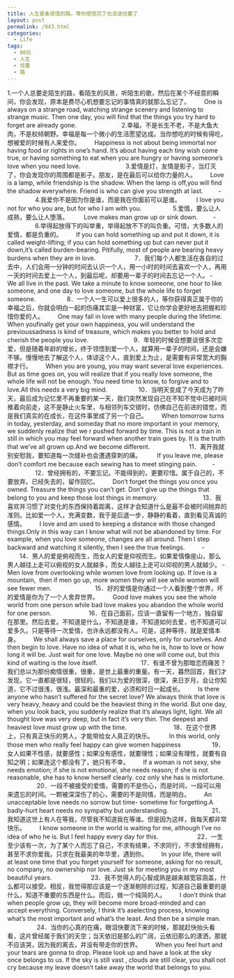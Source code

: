 ```yaml
---
title: 人生是条感悟的路，等你感悟完了也该进坟墓了
layout: post
permalink: /943.html
categories:
  - Life
tags:
  - 80后
  - 人生
  - 坟墓
  - 路
---
```

 1.一个人总要走陌生的路，看陌生的风景，听陌生的歌，然后在某个不经意的瞬间，你会发现，原本是费尽心机想要忘记的事情真的就那么忘记了。 ­ 　　One is always on a strange road, watching strange scenery and listening to strange music. Then one day, you will find that the things you try hard to forget are already gone. 　　 ­ 　　 ­ 　　2.幸福，不是长生不老，不是大鱼大肉，不是权倾朝野。幸福是每一个微小的生活愿望达成。当你想吃的时候有得吃，想被爱的时候有人来爱你。 ­ 　　Happiness is not about being immortal nor having food or rights in one&#8217;s hand. It’s about having each tiny wish come true, or having something to eat when you are hungry or having someone&#8217;s love when you need love. 　　 ­ 　　 ­ 　　3.爱情是灯，友情是影子，当灯灭了，你会发现你的周围都是影子。朋友，是在最后可以给你力量的人。 ­ 　　Love is a lamp, while friendship is the shadow. When the lamp is off,you will find the shadow everywhere. Friend is who can give you strength at last. 　　 ­ 　　 ­ 　　4.我爱你不是因为你是谁，而是我在你面前可以是谁。 ­ 　　I love you not for who you are, but for who I am with you. ­ 　　 ­ 　　5.爱情，要么让人成熟，要么让人堕落。 ­ 　　Love makes man grow up or sink down. 　　 ­ 　　 ­ 　　6.举得起放得下的叫举重，举得起放不下的叫负重。可惜，大多数人的爱情，都是负重的。 ­ 　　If you can hold something up and put it down, it is called weight-lifting; if you can hold something up but can never put it down,it&#8217;s called burden-bearing. Pitifully, most of people are bearing heavy burdens when they are in love. 　 ­ 　　 ­ 　　7．我们每个人都生活在各自的过去中，人们会用一分钟的时间去认识一个人，用一小时的时间去喜欢一个人，再用一天的时间去爱上一个人，到最后呢，却要用一辈子的时间去忘记一个人。 ­ 　　We all live in the past. We take a minute to know someone, one hour to like someone, and one day to love someone, but the whole life to forget someone. ­ 　　 ­ 　　8．一个人一生可以爱上很多的人，等你获得真正属于你的幸福之后，你就会明白一起的伤痛其实是一种财富，它让你学会更好地去把握和珍惜你爱的人。 ­ 　　One may fall in love with many people during the lifetime. When youfinally get your own happiness, you will understand the previoussadness is kind of treasure, which makes you better to hold and cherish the people you love. 　　 ­ 　　 ­ 　　9．年轻的时候会想要谈很多次恋爱，但是随着年龄的增长，终于领悟到爱一个人，就算用一辈子的时间，还是会嫌不够。慢慢地去了解这个人，体谅这个人，直到爱上为止，是需要有非常宽大的胸襟才行。 ­ 　　When you are young, you may want several love experiences. But as time goes on, you will realize that if you really love someone, the whole life will not be enough. You need time to know, to forgive and to love.All this needs a very big mind. ­ 　　 ­ 　　10．当明天变成了今天成为了昨天，最后成为记忆里不再重要的某一天，我们突然发现自己在不知不觉中已被时间推着向前走，这不是静止火车里，与相邻列车交错时，仿佛自己在前进的错觉，而是我们真实的在成长，在这件事里成了另一个自己。 ­ 　　When tomorrow turns in today, yesterday, and someday that no more important in your memory, we suddenly realize that we r pushed forward by time. This is not a train in still in which you may feel forward when another train goes by. It is the truth that we&#8217;ve all grown up.And we become different. 　 ­ 　　 ­ 　　11．离开我就别安慰我，要知道每一次缝补也会遭遇穿刺的痛。 ­ 　　If you leave me, please don&#8217;t comfort me because each sewing has to meet stinging pain. 　　 ­ 　　 ­ 　　12．曾经拥有的，不要忘记。不能得到的，更要珍惜。属于自己的，不要放弃。已经失去的，留作回忆。 ­ 　　Don’t forget the things you once you owned. Treasure the things you can’t get. Don&#8217;t give up the things that belong to you and keep those lost things in memory. 　　 ­ 　　 ­ 　　13．我喜欢并习惯了对变化的东西保持着距离，这样才会知道什么是最不会被时间抛弃的准则。比如爱一个人，充满变数，我于是后退一步，静静的看着，直到看见真诚的感情。 ­ 　　I love and am used to keeping a distance with those changed things.Only in this way can I know what will not be abandoned by time. For example, when you love someone, changes are all around. Then I step backward and watching it silently, then I see the true feelings. ­ 　　 ­ 　　14．男人的爱是俯视而生，而女人的爱是仰视而生。如果爱情像座山，那么男人越往上走可以俯视的女人就越多，而女人越往上走可以仰视的男人就越少。 ­ 　　Men love from overlooking while women love from looking up. If love is a mountain,  then if men go up, more women they will see while women will see fewer men.　　 ­ 　　 ­ 　　15．好的爱情是你通过一个人看到整个世界，坏的爱情是你为了一个人舍弃世界。 ­ 　　Good love makes you see the whole world from one person while bad love makes you abandon the whole world for one person.　 ­ 　　 ­ 　　16．在自己面前，应该一直留有一个地方，独自留在那里。然后去爱。不知道是什么，不知道是谁，不知道如何去爱，也不知道可以爱多久。只是等待一次爱情，也许永远都没有人。可是，这种等待，就是爱情本身。 ­ 　　We shall always save a place for ourselves, only for ourselves. And then begin to love. Have no idea of what it is, who he is, how to love or how long it will be. Just wait for one love. Maybe no one will come out, but this kind of waiting is the love itself.　　 ­ 　　 ­ 　　17．有谁不曾为那暗恋而痛苦？我们总以为那份痴情很重，很重，是世上最重的重量。有一天，暮然回首，我们才发现，它一直都是很轻，很轻的。我们以为爱的很深，很深，来日岁月，会让你知道，它不过很浅，很浅。最深和最重的爱，必须和时日一起成长。 ­ 　　Is there anyone who hasn&#8217;t suffered for the secret love? We always think that love is very heavy, heavy and could be the heaviest thing in the world. But one day, when you look back, you suddenly realize that it&#8217;s always light, light. We all thought love was very deep, but in fact it&#8217;s very thin. The deepest and heaviest love must grow up with the time. 　　 ­ 　　 ­ 　　 18．在这个世界上，只有真正快乐的男人，才能带给女人真正的快乐。 ­ 　　In this world, only those men who really feel happy can give women happiness ­ 　　 ­ 　　19．女人如果不性感，就要感性；如果没有感性，就要理性；如果没有理性，就要有自知之明；如果连这个都没有了，她只有不幸。 ­ 　　If a woman is not sexy, she needs emotion; if she is not emotional, she needs reason; if she is not reasonable, she has to know herself clearly. coz only she has is misfortune. ­ 　　 ­ 　　20．一段不被接受的爱情，需要的不是伤心，而是时间，一段可以用来遗忘的时间。一颗被深深伤了的心，需要的不是同情，而是明白。 ­ 　　An unacceptable love needs no sorrow but time- sometime for forgetting.A badly-hurt heart needs no sympathy but understanding.　　 ­ 　　 ­ 　　21．我知道这世上有人在等我，尽管我不知道我在等谁。但是因为这样，我每天都非常快乐。 ­ 　　I know someone in the world is waiting for me, although I&#8217;ve no idea of who he is. But I feel happy every day for this. 　 ­ 　　 ­ 　　22．一生至少该有一次，为了某个人而忘了自己，不求有结果，不求同行，不求曾经拥有，甚至不求你爱我。只求在我最美的年华里，遇到你。 ­ 　　In your life, there will at least one time that you forget yourself for someone, asking for no result, no company, no ownership nor love. Just sk for meeting you in my most beautiful years. 　 ­ 　　 ­ 　　23．我不觉得人的心智成熟是越来越宽容涵盖，什么都可以接受。相反，我觉得那应该是一个逐渐剔除的过程，知道自己最重要的是什么，知道不重要的东西是什么。而后，做一个纯简的人。 ­ 　　I don&#8217;t think that when people grow up, they will become more broad-minded and can accept everything. Conversely, I think it&#8217;s aselecting process, knowing what&#8217;s the most important and what&#8217;s the least. And then be a simple man.　　 ­ 　　 ­ 　　24．当你的心真的在痛，眼泪快要流下来的时候，那就赶快抬头看看，这片曾经属于我们的天空；当天依旧是那么的广阔，云依旧那么的潇洒，那就不应该哭，因为我的离去，并没有带走你的世界。 ­ 　　When you feel hurt and your tears are gonna to drop. Please look up and have a look at the sky once belongs to us. If the sky is still vast , clouds are still clear, you shall not cry because my leave doesn&#8217;t take away the world that belongs to you.